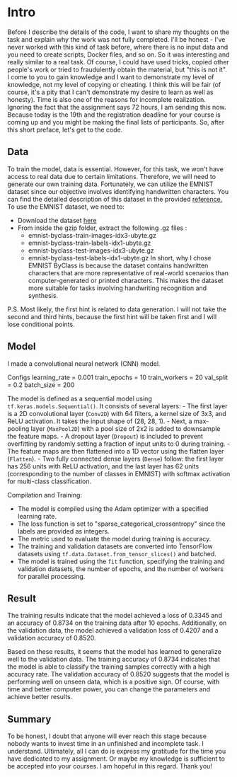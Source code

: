 # Intro
Before I describe the details of the code, I want to share my thoughts on the task and explain why the work was not fully completed.
I'll be honest - I've never worked with this kind of task before, where there is no input data and you need to create scripts, Docker files, and so on. So it was interesting and really similar to a real task. Of course, I could have used tricks, copied other people's work or tried to fraudulently obtain the material, but "this is not it". I come to you to gain knowledge and I want to demonstrate my level of knowledge, not my level of copying or cheating. I think this will be fair (of course, it's a pity that I can't demonstrate my desire to learn as well as honesty). Time is also one of the reasons for incomplete realization. Ignoring the fact that the assignment says 72 hours, I am sending this now. Because today is the 19th and the registration deadline for your course is coming up and you might be making the final lists of participants. So, after this short preface, let's get to the code.

## Data 
To train the model, data is essential. However, for this task, we won't have access to real data due to certain limitations. Therefore, we will need to generate our own training data. Fortunately, we can utilize the EMNIST dataset since our objective involves identifying handwritten characters. You can find the detailed description of this dataset in the provided [reference.](https://www.tensorflow.org/datasets/catalog/emnist )
To use the EMNIST dataset, we need to:
- Download the dataset [here](https://www.itl.nist.gov/iaui/vip/cs_links/EMNIST/gzip.zip)
- From inside the gzip folder, extract the following .gz files :
  - emnist-byclass-train-images-idx3-ubyte.gz
  - emnist-byclass-train-labels-idx1-ubyte.gz
  - emnist-byclass-test-images-idx3-ubyte.gz
  - emnist-byclass-test-labels-idx1-ubyte.gz
In short, why I chose EMNIST ByClass is because the dataset contains handwritten characters that are more representative of real-world scenarios than computer-generated or printed characters. This makes the dataset more suitable for tasks involving handwriting recognition and synthesis.

P.S. Most likely, the first hint is related to data generation. I will not take the second and third hints, because the first hint will be taken first and I will lose conditional points.

## Model
I made a convolutional neural network (CNN) model.

Configs
learning_rate = 0.001
train_epochs = 10
train_workers = 20
val_split = 0.2
batch_size = 200

The model is defined as a sequential model using `tf.keras.models.Sequential()`.
  It consists of several layers:
    - The first layer is a 2D convolutional layer (`Conv2D`) with 64 filters, a kernel size of 3x3, and ReLU activation. It takes the input shape of (28, 28, 1).
    - Next, a max-pooling layer (`MaxPool2D`) with a pool size of 2x2 is added to downsample the feature maps.
     - A dropout layer (`Dropout`) is included to prevent overfitting by randomly setting a fraction of input units to 0 during training.
     - The feature maps are then flattened into a 1D vector using the flatten layer (`Flatten`).
     - Two fully connected dense layers (`Dense`) follow: the first layer has 256 units with ReLU activation, and the last layer has 62 units (corresponding to the number of classes in EMNIST) with softmax activation for multi-class classification.

Compilation and Training:
   - The model is compiled using the Adam optimizer with a specified learning rate.
   - The loss function is set to "sparse_categorical_crossentropy" since the labels are provided as integers.
   - The metric used to evaluate the model during training is accuracy.
   - The training and validation datasets are converted into TensorFlow datasets using `tf.data.Dataset.from_tensor_slices()` and batched.
   - The model is trained using the `fit` function, specifying the training and validation datasets, the number of epochs, and the number of workers for parallel processing.

## Result
The training results indicate that the model achieved a loss of 0.3345 and an accuracy of 0.8734 on the training data after 10 epochs. Additionally, on the validation data, the model achieved a validation loss of 0.4207 and a validation accuracy of 0.8520.

Based on these results, it seems that the model has learned to generalize well to the validation data. The training accuracy of 0.8734 indicates that the model is able to classify the training samples correctly with a high accuracy rate. The validation accuracy of 0.8520 suggests that the model is performing well on unseen data, which is a positive sign. Of course, with time and better computer power, you can change the parameters and achieve better results.

## Summary
To be honest, I doubt that anyone will ever reach this stage because nobody wants to invest time in an unfinished and incomplete task. I understand. Ultimately, all I can do is express my gratitude for the time you have dedicated to my assignment. Or maybe my knowledge is sufficient to be accepted into your courses. I am hopeful in this regard. Thank you!
